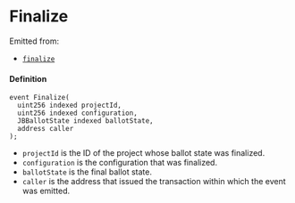 # Finalize

Emitted from:

* [`finalize`](/v4/deprecated/v2/contracts/or-ballots/jbreconfigurationbufferballot/write/finalize.md)

#### Definition

```
event Finalize(
  uint256 indexed projectId,
  uint256 indexed configuration,
  JBBallotState indexed ballotState,
  address caller
);
```

* `projectId` is the ID of the project whose ballot state was finalized.
* `configuration` is the configuration that was finalized.
* `ballotState` is the final ballot state.
* `caller` is the address that issued the transaction within which the event was emitted.